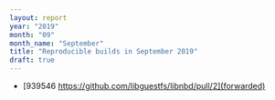```yaml
---
layout: report
year: "2019"
month: "09"
month_name: "September"
title: "Reproducible builds in September 2019"
draft: true
---
```


* [939546 https://github.com/libguestfs/libnbd/pull/2](forwarded)

